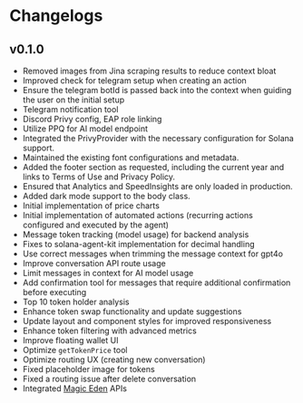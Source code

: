 # Changelogs

## v0.1.0

- Removed images from Jina scraping results to reduce context bloat
- Improved check for telegram setup when creating an action
- Ensure the telegram botId is passed back into the context when guiding the user on the initial setup
- Telegram notification tool
- Discord Privy config, EAP role linking
- Utilize PPQ for AI model endpoint
- Integrated the PrivyProvider with the necessary configuration for Solana support.
- Maintained the existing font configurations and metadata.
- Added the footer section as requested, including the current year and links to Terms of Use and Privacy Policy.
- Ensured that Analytics and SpeedInsights are only loaded in production.
- Added dark mode support to the body class.
- Initial implementation of price charts
- Initial implementation of automated actions (recurring actions configured and executed by the agent)
- Message token tracking (model usage) for backend analysis
- Fixes to solana-agent-kit implementation for decimal handling
- Use correct messages when trimming the message context for gpt4o
- Improve conversation API route usage
- Limit messages in context for AI model usage
- Add confirmation tool for messages that require additional confirmation before executing
- Top 10 token holder analysis
- Enhance token swap functionality and update suggestions
- Update layout and component styles for improved responsiveness
- Enhance token filtering with advanced metrics
- Improve floating wallet UI
- Optimize `getTokenPrice` tool
- Optimize routing UX (creating new conversation)
- Fixed placeholder image for tokens
- Fixed a routing issue after delete conversation
- Integrated [Magic Eden](https://magiceden.io/) APIs
